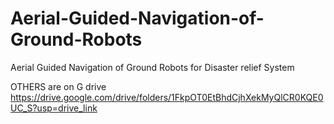# Aerial-Guided-Navigation-of-Ground-Robots
Aerial Guided Navigation of Ground Robots for Disaster relief System

OTHERS are on G drive
https://drive.google.com/drive/folders/1FkpOT0EtBhdCjhXekMyQlCR0KQE0UC_S?usp=drive_link
